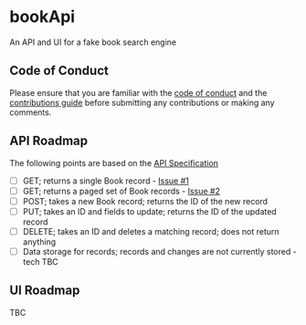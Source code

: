 # bookApi

An API and UI for a fake book search engine

## Code of Conduct

Please ensure that you are familiar with the [code of conduct](./code-of-conduct.md) and the [contributions guide](./.github/contributing.md) before submitting any contributions or making any comments.

## API Roadmap

The following points are based on the [API Specification](./documentation/api-spec.md)

- [ ] GET; returns a single Book record - [Issue #1](https://github.com/GaProgMan/bookApi/issues/1)
- [ ] GET; returns a paged set of Book records - [Issue #2](https://github.com/GaProgMan/bookApi/issues/2)
- [ ] POST; takes a new Book record; returns the ID of the new record
- [ ] PUT; takes an ID and fields to update; returns the ID of the updated record
- [ ] DELETE; takes an ID and deletes a matching record; does not return anything
- [ ] Data storage for records; records and changes are not currently stored - tech TBC

## UI Roadmap

TBC